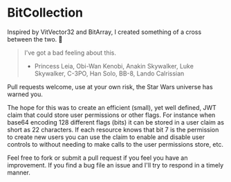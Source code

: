# BitCollection
Inspired by VitVector32 and BitArray, I created something of a cross between the two. 👹

> I've got a bad feeling about this.
> - Princess Leia, Obi-Wan Kenobi, Anakin Skywalker, Luke Skywalker, C-3PO, Han Solo, BB-8, Lando Calrissian

Pull requests welcome, use at your own risk, the Star Wars universe has warned you.

The hope for this was to create an efficient (small), yet well defined, JWT claim that could
store user permissions or other flags. For instance when base64 encoding 128 different flags
(bits) it can be stored in a user claim as short as 22 characters. If each resource knows that
bit 7 is the permission to create new users you can use the claim to enable and disable user
controls to without needing to make calls to the user permissions store, etc.

Feel free to fork or submit a pull request if you feel you have an improvement. If you find a
bug file an issue and I'll  try to respond in a timely manner.